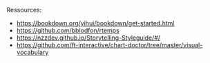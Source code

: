 Ressources:

- https://bookdown.org/yihui/bookdown/get-started.html
- https://github.com/bblodfon/rtemps
- https://nzzdev.github.io/Storytelling-Styleguide/#/
- https://github.com/ft-interactive/chart-doctor/tree/master/visual-vocabulary
